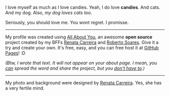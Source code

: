 I love myself as much as I love candies. Yeah, I do love __candies__. And cats. And my dog. Also, _my dog loves cats too_.

Seriously, you should love me. You wont regret. I promisse.

* * *

My profile was created using [All About You](https://github.com/recarreira/all_about_you), an awesome __open source__ project created by my BFFs [Renata Carreira](http://renatacarreira.com) and [Roberto Soares](http://robertosoares.me).
Give it a try and create your own. It's free, easy, and you can free host it at [GitHub Pages](http://pages.github.com/)! :D

_(Btw, I wrote that text. It will not appear on your about page. I mean, you <u>can</u> spread the word and share the project, but you <u>don't have to</u>.)_

* * *

My photo and background were designed by [Renata Carreira](http://renatacarreira.com). Yes, she has a very fertile mind.